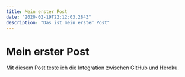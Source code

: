 ```yaml
---
title: Mein erster Post
date: "2020-02-19T22:12:03.284Z"
description: "Das ist mein erster Post"
---
```


# Mein erster Post

Mit diesem Post teste ich die Integration zwischen GitHub und Heroku.